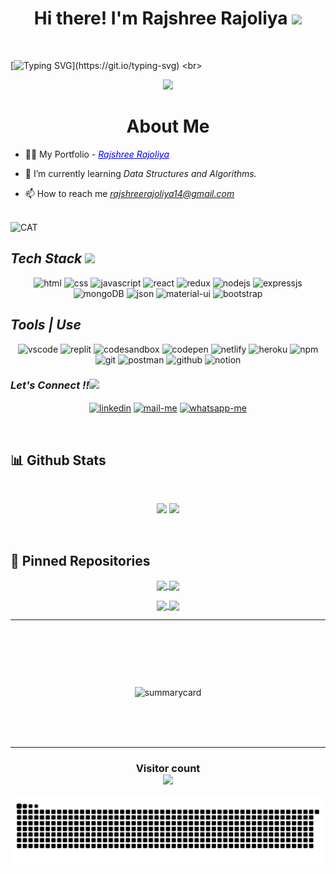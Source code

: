 <h1 align="center">Hi there! <span color="blue">I'm Rajshree Rajoliya</span> <img src="https://media.giphy.com/media/hvRJCLFzcasrR4ia7z/giphy.gif" width="25px"> </h1>
 <br>
   
 [![Typing SVG](https://readme-typing-svg.herokuapp.com?font=comfortaa&color=016EEA&size=24&width=500&lines=Nice+to+meet+you...)](https://git.io/typing-svg)
  <br>
  
<!--   <p align="center" ><img  style="width: 500px;" src="https://egensoftwares.com/wp-content/uploads/2021/08/mern.png"/></p> -->
<!--  <p align="center" ><img  style="width: 500px;" src="https://res.cloudinary.com/practicaldev/image/fetch/s--goETGOXU--/c_limit%2Cf_auto%2Cfl_progressive%2Cq_66%2Cw_880/https://dev-to-uploads.s3.amazonaws.com/i/x3x5w638kkixi9s3h3vw.gif"/></p> -->
 <p align="center" ><img  style="width: 350px" src="https://camo.githubusercontent.com/5fed19f52d68664c5b5475202b5626223460635ad3a399c68b718060698ddd79/68747470733a2f2f632e74656e6f722e636f6d2f505039763756497336523441414141642f7363616c65722d6372656174652d696d706163742e676966"/></p>
   
 <h1 align="center" style=" align-items: center; border-radius: 50%; width: 100%">  About Me </h1> 

- 👨‍💻 My Portfolio - <a href="https://rajshreerajoliya.github.io/" style="color:blue; textDecoration:none;" target="_blank"><i>Rajshree Rajoliya</i></a>

- 🌱 I’m currently learning *Data Structures and Algorithms.*

- 📫 How to reach me *rajshreerajoliya14@gmail.com*

<br/>

<img src="https://camo.githubusercontent.com/f39b0dbcd5bef1a1d1a44021c77144bfe0480dbd8a9e809b83d955fb35fd5fea/68747470733a2f2f6d65646961322e67697068792e636f6d2f686561646572732f4769744875622f77385a4a4c744a626d7570682e676966" alt="CAT"/>

<br/>

<h2><i>Tech Stack <img src="https://camo.githubusercontent.com/beb64ff21c883e318e4f5db5231c2ba4175705bea1c9249e82a41ab375db4f75/68747470733a2f2f6d65646961322e67697068792e636f6d2f6d656469612f51737347456d706b79454f684243623765312f67697068792e6769663f6369643d656366303565343761306e336769316266716e74716d6f62386739616964316f796a327772336473336d67373030626c267269643d67697068792e676966" width="35"/></i></h2>

<p align="center">
  <img src="https://img.shields.io/badge/html5-%23E34F26.svg?style=for-the-badge&logo=html5&logoColor=white" alt="html"/>
  <img src="https://img.shields.io/badge/css3-%231572B6.svg?style=for-the-badge&logo=css3&logoColor=white" alt="css"/>
  <img src="https://img.shields.io/badge/javascript-%23323330.svg?style=for-the-badge&logo=javascript&logoColor=%23F7DF1E" alt="javascript"/>
  <img src="https://img.shields.io/badge/react-%2320232a.svg?style=for-the-badge&logo=react&logoColor=%2361DAFB" alt="react"/>
  <img src="https://img.shields.io/badge/redux-%23593d88.svg?style=for-the-badge&logo=redux&logoColor=white" alt="redux"/>
  <img src="https://img.shields.io/badge/Node.js-339933?style=for-the-badge&logo=nodedotjs&logoColor=white" alt="nodejs" />
  <img src="https://img.shields.io/badge/express.js-%23404d59.svg?style=for-the-badge&logo=express&logoColor=%2361DAFB" alt="expressjs" />
  <img src="https://img.shields.io/badge/MongoDB-%234ea94b.svg?style=for-the-badge&logo=mongodb&logoColor=white" alt="mongoDB" />
  <img src="https://img.shields.io/badge/json-5E5C5C?style=for-the-badge&logo=json&logoColor=white" alt="json" />
  <!-- <img src="https://img.shields.io/badge/Chakra--UI-319795?style=for-the-badge&logo=chakra-ui&logoColor=white" alt="chakra-ui" /> -->
  <img src="https://img.shields.io/badge/Material%20UI-007FFF?style=for-the-badge&logo=mui&logoColor=white" alt="material-ui" />
  <img src="https://img.shields.io/badge/Bootstrap-563D7C?style=for-the-badge&logo=bootstrap&logoColor=white" alt="bootstrap" />
  <!-- <img src="https://img.shields.io/badge/styled--components-DB7093?style=for-the-badge&logo=styled-components&logoColor=white" alt="styles-components" />  -->
  <!-- <img src="https://rb.gy/v3tf3x" alt="Java" /> -->
</p>

<!-- <img src="" alt="" /> -->
<h2><i>Tools | Use</i></h2>
<p align="center">
  <!-- <img border-radius:"10px" src="https://img.shields.io/badge/Canva-%2300C4CC.svg?&style=for-the-badge&logo=Canva&logoColor=white" alt="canva" /> -->
  <img src="https://img.shields.io/badge/VSCode-0078D4?style=for-the-badge&logo=visual%20studio%20code&logoColor=white" alt="vscode" />
  <img src="https://img.shields.io/badge/replit-667881?style=for-the-badge&logo=replit&logoColor=white" alt="replit" />
  <img src="https://img.shields.io/badge/Codesandbox-000000?style=for-the-badge&logo=CodeSandbox&logoColor=white" alt="codesandbox" />
  <img src="https://img.shields.io/badge/Codepen-000000?style=for-the-badge&logo=codepen&logoColor=white" alt="codepen" />
  <img src="https://img.shields.io/badge/Netlify-00C7B7?style=for-the-badge&logo=netlify&logoColor=white" alt="netlify" />
  <img src="https://img.shields.io/badge/Heroku-430098?style=for-the-badge&logo=heroku&logoColor=white" alt="heroku" />
  <img src="https://img.shields.io/badge/NPM-%23000000.svg?style=for-the-badge&logo=npm&logoColor=white" alt="npm"/>
  <img src="https://img.shields.io/badge/Git-f44d27?style=for-the-badge&logo=git&logoColor=white" alt="git"/>
  <img src="https://img.shields.io/badge/Postman-FF6C37?style=for-the-badge&logo=Postman&logoColor=white" alt="postman"/>
  <img src="https://img.shields.io/badge/GitHub-100000?style=for-the-badge&logo=github&logoColor=white" alt="github"/>
  <img src="https://img.shields.io/badge/Notion-000000?style=for-the-badge&logo=notion&logoColor=white" alt="notion" />
</p>
<h3><i>Let's Connect !!<img src="https://raw.githubusercontent.com/ShahriarShafin/ShahriarShafin/main/Assets/handshake.gif" width="100" /></i></h3>
<p align="center">
  <a href="https://www.linkedin.com/in/rajshree-r/" target="blank"><img align="center" src="https://img.shields.io/badge/LinkedIn-0077B5?style=for-the-badge&logo=linkedin&logoColor=white" alt="linkedin" /></a>
  <a title="rajshreerajoliya14  @gmail.com" href="mailto:rajshreerajoliya14@gmail.com" target="blank"><img align="center" src="https://img.shields.io/badge/Gmail-D14836?style=for-the-badge&logo=gmail&logoColor=white" alt="mail-me" /></a>
  <a href="https://wa.me/8839128201" target="blank"><img align="center" src="https://img.shields.io/badge/WhatsApp-25D366?style=for-the-badge&logo=whatsapp&logoColor=white" alt="whatsapp-me" /></a>
</p>
<br/>
<h2>📊 Github Stats</h2>
<br/>
<p align="center">
  <img width="48%" src="https://github-readme-stats-sigma-five.vercel.app/api?username=RajshreeRajoliya&show_icons=true&hide_border=true&theme=algolia" />
  <img width="48%" src="https://github-readme-streak-stats.herokuapp.com/?user=RajshreeRajoliya&hide_border=true&theme=moltack" />
</p>
<br />


## 📕 Pinned Repositories
<p align="center">
 <a href="https://github.com/RajshreeRajoliya/Flipkart">
  <img align="center" src="https://github-readme-stats.vercel.app/api/pin/?username=RajshreeRajoliya&repo=Flipkart&hide_border=true&theme=yeblu" />
</a>

 <a href="https://github.com/RajshreeRajoliya/Blog-Application">
  <img align="center" src="https://github-readme-stats.vercel.app/api/pin/?username=RajshreeRajoliya&repo=Blog-Application&hide_border=true&theme=gruvbox_light" />
</a>
<p align="center">
 <a href="https://github.com/RajshreeRajoliya/Walmart">
  <img align="center" src="https://github-readme-stats.vercel.app/api/pin/?username=RajshreeRajoliya&repo=Walmart&hide_border=true&theme=gruvbox_light" />
</a>
 
<a href="https://github.com/RajshreeRajoliya/MovieApp">
  <img align="center" src="https://github-readme-stats.vercel.app/api/pin/?username=RajshreeRajoliya&repoMovieApp&hide_border=true&theme=yeblu" />
</a>



</p>
<hr>

<br />
<p align="center" margin-right="10px"><img src="https://github-readme-streak-stats.herokuapp.com/?user=RajshreeRajoliya&theme=codeSTACKr" alt=""/></p>
<p align="center"><img src="https://github-profile-trophy.vercel.app/?username=RajshreeRajoliya&theme=jolly" alt=""/> </p>
<p align="center"><img src="https://github-profile-summary-cards.vercel.app/api/cards/profile-details?username=RajshreeRajoliya&theme=jolly" alt="summarycard"/> </p>
<br>
<br>
<br>
<hr />
<h3 align="center">

</h3>
<h3 align="center"> 
  Visitor count <br>

  <img src="https://profile-counter.glitch.me/RajshreeRajoliya/count.svg" />
</h3>

<a href="https://google.com" align="center">
   <img src="https://github.com/Asmit2952/Asmit2952/blob/output/github-contribution-grid-snake.svg" alt="snake">
</a>
